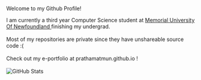 ### 
Welcome to my Github Profile!

I am currently a third year Computer Science student at <a href="https://www.cs.mun.ca/"> Memorial University Of Newfoundland </a> finishing my undergrad. <br></br>
Most of my repositories are private since they have unshareable source code :( <br></br>
Check out my e-portfolio at prathamatmun.github.io ! <br></br>
![GitHub Stats](https://github-readme-stats.vercel.app/api?username=PrathamAtMun&theme=radical)

